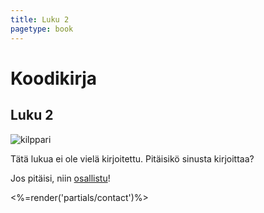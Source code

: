 ```yaml
--- 
title: Luku 2
pagetype: book
---
```


# Koodikirja

## Luku 2

<img id="turtle-character" src="/images/turtle1.png" alt="kilppari">

Tätä lukua ei ole vielä kirjoitettu. Pitäisikö sinusta kirjoittaa? 

Jos pitäisi, niin
[osallistu](/tietoja/)!

<%=render('partials/contact')%>
